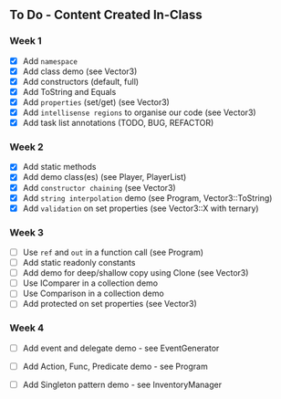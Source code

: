 ## To Do - Content Created In-Class

### Week 1
- [x] Add `namespace`
- [x] Add class demo (see Vector3)
- [x] Add constructors (default, full)
- [x] Add ToString and Equals
- [x] Add `properties` (set/get) (see Vector3)
- [x] Add `intellisense regions` to organise our code (see Vector3)
- [x] Add task list annotations (TODO, BUG, REFACTOR)

### Week 2
- [x] Add static methods
- [x] Add demo class(es) (see Player, PlayerList)
- [x] Add `constructor chaining` (see Vector3)
- [x] Add `string interpolation` demo (see Program, Vector3::ToString)
- [x] Add `validation` on set properties (see Vector3::X with ternary)

### Week 3
- [ ] Use `ref` and `out` in a function call (see Program)
- [ ] Add static readonly constants 
- [ ] Add demo for deep/shallow copy using Clone (see Vector3)
- [ ] Use IComparer in a collection demo 
- [ ] Use Comparison in a collection demo 
- [ ] Add protected on set properties (see Vector3)

### Week 4
- [ ] Add event and delegate demo - see EventGenerator
- [ ] Add Action, Func, Predicate demo - see Program 
- [ ] Add Singleton pattern demo - see InventoryManager

